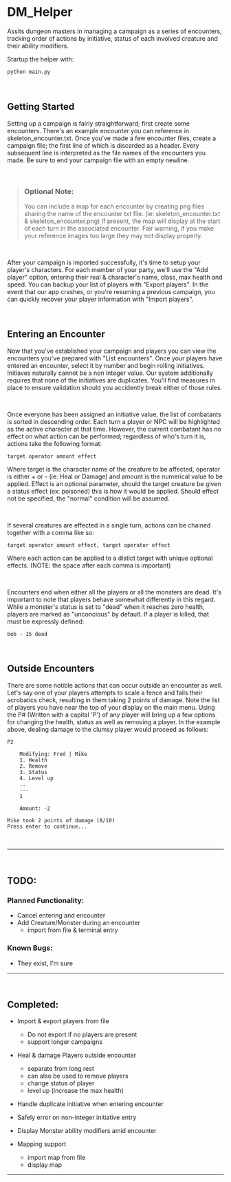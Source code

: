 # DM_Helper

Assits dungeon masters in managing a campaign as a series of encounters,
tracking order of actions by initiative, status of each involved creature and
their ability modifiers.

Startup the helper with:
```bash
python main.py
```

<br/>

## Getting Started
Setting up a campaign is fairly straightforward; first create some encounters.
There's an example encounter you can reference in skeleton_encounter.txt. Once
you've made a few encounter files, create a campaign file; the first line of
which is discarded as a header. Every subsequent line is interpreted as the
file names of the encounters you made. Be sure to end your campaign file
with an empty newline.

<br/>

> ### Optional Note: <br/>
> You can include a map for each encounter by creating png files sharing the
> name of the encounter txt file. (ie: skeleton_encounter.txt &
> skeleton_encounter.png) If present, the map will display at the start of
> each turn in the associated encounter. Fair warning, if you make your
> reference images too large they may not display properly.

<br/>

After your campaign is imported successfully, it's time to setup your player's
characters. For each member of your party, we'll use the "Add player" option,
entering their real & character's name, class, max health and speed. You can
backup your list of players with "Export players". In the event that our app
crashes, or you're resuming a previous campaign, you can quickly recover
your player information with "Import players".

<br/>

## Entering an Encounter
Now that you've established your campaign and players you can view the
encounters you've prepared with "List encounters". Once your players have
entered an encounter, select it by number and begin rolling initiatives.
Initiaves naturally cannot be a non integer value. Our system additionally
requires that none of the initiatives are duplicates. You'll find measures in
place to ensure validation should you accidently break either of those rules.

<br/>

Once everyone has been assigned an initiative value, the list of combatants is
sorted in descending order. Each turn a player or NPC will be highlighted as
the active character at that time. However, the current combatant has no
effect on what action can be performed; regardless of who's turn it is,
actions take the following format:
```
target operator amount effect
```

Where target is the character name of the creature to be affected, operator is
either + or - (ie: Heal or Damage) and amount is the numerical value to be
applied. Effect is an optional parameter, should the target creature be given
a status effect (ex: poisoned) this is how it would be applied. Should effect
not be specified, the "normal" condition will be assumed.

<br/>

If several creatures are effected in a single turn, actions can be chained
together with a comma like so:
```
target operator amount effect, target operator effect
```

Where each action can be applied to a distict target with unique optional
effects. (NOTE: the space after each comma is important)

<br/>

Encounters end when either all the players or all the monsters are dead. It's
important to note that players behave somewhat differently in this regard.
While a monster's status is set to "dead" when it reaches zero health, players
are marked as "unconcious" by default. If a player is killed, that must be
expressly defined:
```
bob - 15 dead
```

<br/>

## Outside Encounters
There are some notible actions that can occur outside an encounter as well.
Let's say one of your players attempts to scale a fence and fails their
acrobatics check, resulting in them taking 2 points of damage. Note the list
of players you have near the top of your display on the main menu. Using the
P# (Written with a capital 'P') of any player will bring up a few options for
changing the health, status as well as removing a player. In the example
above, dealing damage to the clumsy player would proceed as follows:
```
P2

	Modifying: Fred | Mike
	1. Health
	2. Remove
	3. Status
    4. Level up
	..
	---
	1

	Amount: -2

Mike took 2 points of damage (8/10)
Press enter to continue...
```

<br/>

-------------------------------------------------------------------------------
<br/>

## TODO:
### Planned Functionality:
* Cancel entering and encounter
* Add Creature/Monster during an encounter
    * import from file & terminal entry

### Known Bugs:
* They exist, I'm sure

-------------------------------------------------------------------------------
<br/>

## Completed:
* Import & export players from file
    * Do not export if no players are present
    * support longer campaigns

* Heal & damage Players outside encounter
    * separate from long rest
    * can also be used to remove players
    * change status of player
    * level up (increase the max health)

* Handle duplicate initiative when entering encounter
* Safely error on non-integer initiative entry
* Display Monster ability modifiers amid encounter

* Mapping support
    * import map from file
    * display map

-------------------------------------------------------------------------------
<br/>